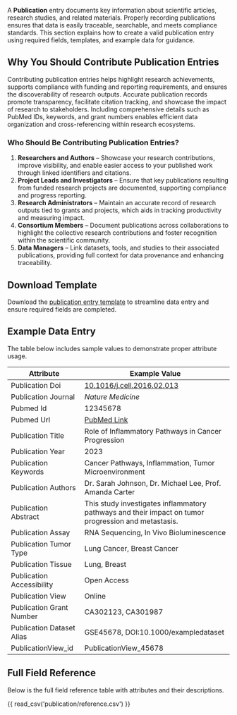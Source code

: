 A **Publication** entry documents key information about scientific articles, research studies, and related materials. Properly recording publications ensures that data is easily traceable, searchable, and meets compliance standards. This section explains how to create a valid publication entry using required fields, templates, and example data for guidance.


## Why You Should Contribute Publication Entries

Contributing publication entries helps highlight research achievements, supports compliance with funding and reporting requirements, and ensures the discoverability of research outputs. Accurate publication records promote transparency, facilitate citation tracking, and showcase the impact of research to stakeholders. Including comprehensive details such as PubMed IDs, keywords, and grant numbers enables efficient data organization and cross-referencing within research ecosystems.


### Who Should Be Contributing Publication Entries?

1. **Researchers and Authors** – Showcase your research contributions, improve visibility, and enable easier access to your published work through linked identifiers and citations.  
2. **Project Leads and Investigators** – Ensure that key publications resulting from funded research projects are documented, supporting compliance and progress reporting.  
3. **Research Administrators** – Maintain an accurate record of research outputs tied to grants and projects, which aids in tracking productivity and measuring impact.  
4. **Consortium Members** – Document publications across collaborations to highlight the collective research contributions and foster recognition within the scientific community.  
5. **Data Managers** – Link datasets, tools, and studies to their associated publications, providing full context for data provenance and enhancing traceability.  


## Download Template

Download the [publication entry template](https://github.com/mc2-center/data-models/raw/main/templates/PublicationView.csv) to streamline data entry and ensure required fields are completed.


## Example Data Entry

The table below includes sample values to demonstrate proper attribute usage.

| **Attribute** | **Example Value** |
|---|---|
| Publication Doi | [10.1016/j.cell.2016.02.013](https://doi.org/10.1016/j.cell.2016.02.013) |
| Publication Journal | *Nature Medicine* |
| Pubmed Id | 12345678 |
| Pubmed Url | [PubMed Link](https://www.ncbi.nlm.nih.gov/pubmed/12345678) |
| Publication Title | Role of Inflammatory Pathways in Cancer Progression |
| Publication Year | 2023 |
| Publication Keywords | Cancer Pathways, Inflammation, Tumor Microenvironment |
| Publication Authors | Dr. Sarah Johnson, Dr. Michael Lee, Prof. Amanda Carter |
| Publication Abstract | This study investigates inflammatory pathways and their impact on tumor progression and metastasis. |
| Publication Assay | RNA Sequencing, In Vivo Bioluminescence |
| Publication Tumor Type | Lung Cancer, Breast Cancer |
| Publication Tissue | Lung, Breast |
| Publication Accessibility | Open Access |
| Publication View | Online |
| Publication Grant Number | CA302123, CA301987 |
| Publication Dataset Alias | GSE45678, DOI:10.1000/exampledataset |
| PublicationView_id | PublicationView_45678 |

## Full Field Reference

Below is the full field reference table with attributes and their descriptions.

{{ read_csv('publication/reference.csv') }}